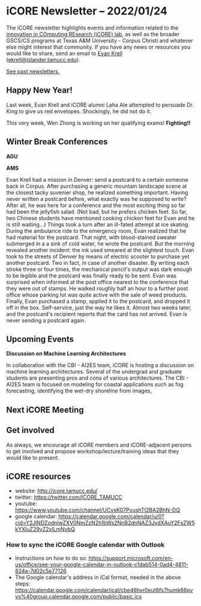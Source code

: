 # iCORE Newsletter – 2022/01/24

The iCORE newsletter highlights events and information related to the [innovation in COmputing REsearch (iCORE) lab](https://icore.tamucc.edu/), 
as well as the broader GSCS/CS programs at Texas A&M University - Corpus Christi and whatever else might interest that community. 
If you have any news or resources you would like to share, send an email to [Evan Krell](https://scholar.google.com/citations?user=jLuwYGAAAAAJ&hl=en) (ekrell@islander.tamucc.edu). 

[See past newsletters.](https://github.com/ekrell/icore_website/tree/main/news)

## Happy New Year!

Last week, Evan Krell and iCORE alumni Laha Ale attempted to persuade Dr. King to give us red envelopes. Shockingly, he did not do it. 

This very week, Wen Zhong is working on her qualifying exams! **Fighting!!**

## Winter Break Conferences

**AGU**

**AMS**

Evan Krell had a mission in Denver: send a postcard to a certain someone back in Corpus. 
After purchasing a generic mountain landscape scene at the closest tacky suvenier shop, he realized something important.
Having never written a postcard before, what exactly was he supposed to write?
After all, he was here for a conference and the most exciting thing so far had been the jellyfish salad.
(Not bad, but he prefers chicken feet. So far, two Chinese students have mentioned cooking chicken feet for Evan and he is still waiting...)
Things took a turn after an ill-fated attempt at ice skating. 
During the ambulance ride to the emergency room, Evan realized that he had material for the postcard.
That night, with blood-stained sweater submerged in a a sink of cold water, he wrote the postcard. 
But the morning revealed another incident: the ink used smeared at the slightest touch. 
Evan took to the streets of Denver by means of electric scooter to purchase yet another postcard. 
Two in fact, in case of another disaster. 
By writing each stroke three or four times, the mechanical pencil's output was dark enough to be legible and the postcard was finally ready to be sent.
Evan was surprised when informed at the post office nearest to the conference that they were out of stamps. 
He walked roughly half an hour to a further post office whose parking lot was quite active with the sale of weed products. 
Finally, Evan purchased a stamp, applied it to the postcard, and dropped it off in the box. Self-service, just the way he likes it. 
Almost two weeks later, and the postcard's recipient reports that the card has not arrived.
Evan is never sending a postcard again. 



## Upcoming Events

**Discussion on Machine Learning Architectures**

In collaboration with the CBI - AI2ES team, iCORE is hosting a discussion on machine learning architectures. 
Several of the undergrad and graduate students are presenting pros and cons of various architectures. 
The CBI - AI2ES team is focused on modeling for coastal applications such as fog forecasting, identifying the wet-dry shoreline from images, 



## Next iCORE Meeting




## Get involved

As always, we encourage all iCORE members and iCORE-adjacent persons to get involved and propose workshop/lecture/training ideas that they would like to present.

## iCORE resources

- website: http://icore.tamucc.edu/
- twitter: https://twitter.com/ICORE_TAMUCC
- youtube: https://www.youtube.com/channel/UCvsK07PvushTI2BA2BhN-DQ
- google calendar: https://calendar.google.com/calendar/u/0?cid=Y2JlNDZodnIwZXV0NmZzN2h1bWs2NnB2dnNAZ3JvdXAuY2FsZW5kYXIuZ29vZ2xlLmNvbQ

### How to sync the iCORE Google calendar with Outlook

- Instructions on how to do so: https://support.microsoft.com/en-us/office/see-your-google-calendar-in-outlook-c1dab514-0ad4-4811-824a-7d02c5e77126
- The Google calendar's address in iCal format, needed in the above steps: https://calendar.google.com/calendar/ical/cbe46hvr0eut6fs7humk66pvvs%40group.calendar.google.com/public/basic.ics
